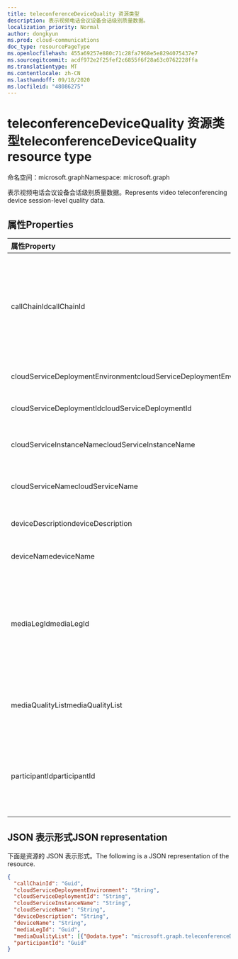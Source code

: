 ```yaml
---
title: teleconferenceDeviceQuality 资源类型
description: 表示视频电话会议设备会话级别质量数据。
localization_priority: Normal
author: dongkyun
ms.prod: cloud-communications
doc_type: resourcePageType
ms.openlocfilehash: 455a69257e880c71c28fa7968e5e8294075437e7
ms.sourcegitcommit: acdf972e2f25fef2c6855f6f28a63c0762228ffa
ms.translationtype: MT
ms.contentlocale: zh-CN
ms.lasthandoff: 09/18/2020
ms.locfileid: "48086275"
---
```

# <a name="teleconferencedevicequality-resource-type"></a><span data-ttu-id="c9129-103">teleconferenceDeviceQuality 资源类型</span><span class="sxs-lookup"><span data-stu-id="c9129-103">teleconferenceDeviceQuality resource type</span></span>

<span data-ttu-id="c9129-104">命名空间：microsoft.graph</span><span class="sxs-lookup"><span data-stu-id="c9129-104">Namespace: microsoft.graph</span></span>

<span data-ttu-id="c9129-105">表示视频电话会议设备会话级别质量数据。</span><span class="sxs-lookup"><span data-stu-id="c9129-105">Represents video teleconferencing device session-level quality data.</span></span>

## <a name="properties"></a><span data-ttu-id="c9129-106">属性</span><span class="sxs-lookup"><span data-stu-id="c9129-106">Properties</span></span>

| <span data-ttu-id="c9129-107">属性</span><span class="sxs-lookup"><span data-stu-id="c9129-107">Property</span></span>     | <span data-ttu-id="c9129-108">类型</span><span class="sxs-lookup"><span data-stu-id="c9129-108">Type</span></span>        | <span data-ttu-id="c9129-109">说明</span><span class="sxs-lookup"><span data-stu-id="c9129-109">Description</span></span> |
|:-------------|:------------|:------------|
|<span data-ttu-id="c9129-110">callChainId</span><span class="sxs-lookup"><span data-stu-id="c9129-110">callChainId</span></span>|<span data-ttu-id="c9129-111">Guid</span><span class="sxs-lookup"><span data-stu-id="c9129-111">Guid</span></span>|<span data-ttu-id="c9129-112">会议中所有参与者调用的唯一标识符，或在 P2P 呼叫中两个参与者呼叫的唯一标识符。</span><span class="sxs-lookup"><span data-stu-id="c9129-112">A unique identifier for all  the participant calls in a conference or a unique identifier for two participant calls in P2P call.</span></span> <span data-ttu-id="c9129-113">需要从 `Microsoft.Graph.Call.CallChainId` 复制它。</span><span class="sxs-lookup"><span data-stu-id="c9129-113">This needs to be copied over from `Microsoft.Graph.Call.CallChainId`.</span></span>|
|<span data-ttu-id="c9129-114">cloudServiceDeploymentEnvironment</span><span class="sxs-lookup"><span data-stu-id="c9129-114">cloudServiceDeploymentEnvironment</span></span>|<span data-ttu-id="c9129-115">String</span><span class="sxs-lookup"><span data-stu-id="c9129-115">String</span></span>|<span data-ttu-id="c9129-116">部署服务的地理区域，例如 `ProdNoam` 。</span><span class="sxs-lookup"><span data-stu-id="c9129-116">A geo-region where the service is deployed, such as `ProdNoam`.</span></span>|
|<span data-ttu-id="c9129-117">cloudServiceDeploymentId</span><span class="sxs-lookup"><span data-stu-id="c9129-117">cloudServiceDeploymentId</span></span>|<span data-ttu-id="c9129-118">String</span><span class="sxs-lookup"><span data-stu-id="c9129-118">String</span></span>|<span data-ttu-id="c9129-119">由 Azure 分配的唯一部署标识符。</span><span class="sxs-lookup"><span data-stu-id="c9129-119">A unique deployment identifier assigned by Azure.</span></span>|
|<span data-ttu-id="c9129-120">cloudServiceInstanceName</span><span class="sxs-lookup"><span data-stu-id="c9129-120">cloudServiceInstanceName</span></span>|<span data-ttu-id="c9129-121">String</span><span class="sxs-lookup"><span data-stu-id="c9129-121">String</span></span>|<span data-ttu-id="c9129-122">Azure 部署的云服务实例名称，例如 `FrontEnd_IN_3` 。</span><span class="sxs-lookup"><span data-stu-id="c9129-122">The Azure deployed cloud service instance name, such as `FrontEnd_IN_3`.</span></span>|
|<span data-ttu-id="c9129-123">cloudServiceName</span><span class="sxs-lookup"><span data-stu-id="c9129-123">cloudServiceName</span></span>|<span data-ttu-id="c9129-124">String</span><span class="sxs-lookup"><span data-stu-id="c9129-124">String</span></span>|<span data-ttu-id="c9129-125">Azure 部署的云服务名称，例如 `contoso.cloudapp.net` 。</span><span class="sxs-lookup"><span data-stu-id="c9129-125">The Azure deployed cloud service name, such as `contoso.cloudapp.net`.</span></span>|
|<span data-ttu-id="c9129-126">deviceDescription</span><span class="sxs-lookup"><span data-stu-id="c9129-126">deviceDescription</span></span>|<span data-ttu-id="c9129-127">String</span><span class="sxs-lookup"><span data-stu-id="c9129-127">String</span></span>|<span data-ttu-id="c9129-128">任何其他说明，如 `VTC Bldg 30/21` 。</span><span class="sxs-lookup"><span data-stu-id="c9129-128">Any additional description, such as `VTC Bldg 30/21`.</span></span>|
|<span data-ttu-id="c9129-129">deviceName</span><span class="sxs-lookup"><span data-stu-id="c9129-129">deviceName</span></span>|<span data-ttu-id="c9129-130">String</span><span class="sxs-lookup"><span data-stu-id="c9129-130">String</span></span>|<span data-ttu-id="c9129-131">用户媒体代理名称，例如 `Cisco SX80` 。</span><span class="sxs-lookup"><span data-stu-id="c9129-131">The user media agent name, such as `Cisco SX80`.</span></span>|
|<span data-ttu-id="c9129-132">mediaLegId</span><span class="sxs-lookup"><span data-stu-id="c9129-132">mediaLegId</span></span>|<span data-ttu-id="c9129-133">Guid</span><span class="sxs-lookup"><span data-stu-id="c9129-133">Guid</span></span>|<span data-ttu-id="c9129-134">会议中参与者的特定媒体腿的唯一标识符。</span><span class="sxs-lookup"><span data-stu-id="c9129-134">A unique identifier for a specific media leg of a participant in a conference.</span></span>  <span data-ttu-id="c9129-135">如果发生 retargeting，一个参与者可以有多个媒体支线标识符。</span><span class="sxs-lookup"><span data-stu-id="c9129-135">One participant can have multiple media leg identifiers if retargeting happens.</span></span> <span data-ttu-id="c9129-136">CVI 合作伙伴将分配此值。</span><span class="sxs-lookup"><span data-stu-id="c9129-136">CVI partner assigns this value.</span></span>|
|<span data-ttu-id="c9129-137">mediaQualityList</span><span class="sxs-lookup"><span data-stu-id="c9129-137">mediaQualityList</span></span>|<span data-ttu-id="c9129-138">[teleconferenceDeviceMediaQuality](teleconferencedevicemediaquality.md) 集合</span><span class="sxs-lookup"><span data-stu-id="c9129-138">[teleconferenceDeviceMediaQuality](teleconferencedevicemediaquality.md) collection</span></span>|<span data-ttu-id="c9129-139">媒体会话中的媒体质量列表 (呼叫) ，例如音频质量、视频质量和/或屏幕共享质量。</span><span class="sxs-lookup"><span data-stu-id="c9129-139">The list of media qualities in a media session (call), such as audio quality, video quality, and/or screen sharing quality.</span></span>|
|<span data-ttu-id="c9129-140">participantId</span><span class="sxs-lookup"><span data-stu-id="c9129-140">participantId</span></span>|<span data-ttu-id="c9129-141">Guid</span><span class="sxs-lookup"><span data-stu-id="c9129-141">Guid</span></span>|<span data-ttu-id="c9129-142">会议中的特定参与者的唯一标识符。</span><span class="sxs-lookup"><span data-stu-id="c9129-142">A unique identifier for a specific participant in a conference.</span></span> <span data-ttu-id="c9129-143">CVI 合作伙伴需要复制 `Call.MyParticipantId` 到此属性。</span><span class="sxs-lookup"><span data-stu-id="c9129-143">The CVI partner needs to copy over `Call.MyParticipantId` to this property.</span></span>|

## <a name="json-representation"></a><span data-ttu-id="c9129-144">JSON 表示形式</span><span class="sxs-lookup"><span data-stu-id="c9129-144">JSON representation</span></span>

<span data-ttu-id="c9129-145">下面是资源的 JSON 表示形式。</span><span class="sxs-lookup"><span data-stu-id="c9129-145">The following is a JSON representation of the resource.</span></span>

<!-- {
  "blockType": "resource",
  "optionalProperties": [

  ],
  "@odata.type": "microsoft.graph.teleconferenceDeviceQuality",
  "baseType": null
}-->

```json
{
  "callChainId": "Guid",
  "cloudServiceDeploymentEnvironment": "String",
  "cloudServiceDeploymentId": "String",
  "cloudServiceInstanceName": "String",
  "cloudServiceName": "String",
  "deviceDescription": "String",
  "deviceName": "String",
  "mediaLegId": "Guid",
  "mediaQualityList": [{"@odata.type": "microsoft.graph.teleconferenceDeviceMediaQuality"}],
  "participantId": "Guid"
}
```

<!-- uuid: 16cd6b66-4b1a-43a1-adaf-3a886856ed98
2019-02-04 14:57:30 UTC -->
<!-- {
  "type": "#page.annotation",
  "description": "teleconferenceDeviceQuality resource",
  "keywords": "",
  "section": "documentation",
  "tocPath": ""
}-->

